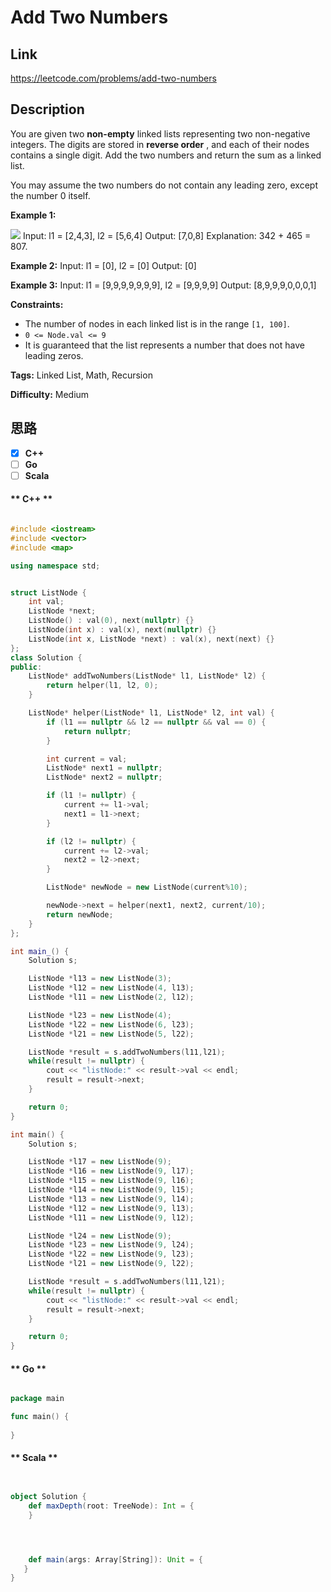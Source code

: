 


# Add Two Numbers

## Link

https://leetcode.com/problems/add-two-numbers


## Description

You are given two **non-empty** linked lists representing two non-negative
integers. The digits are stored in **reverse order** , and each of their nodes
contains a single digit. Add the two numbers and return the sum as a linked
list.

You may assume the two numbers do not contain any leading zero, except the
number 0 itself.



**Example 1:**

![](https://assets.leetcode.com/uploads/2020/10/02/addtwonumber1.jpg)
            Input: l1 = [2,4,3], l2 = [5,6,4]    Output: [7,0,8]    Explanation: 342 + 465 = 807.    

**Example 2:**
            Input: l1 = [0], l2 = [0]    Output: [0]    

**Example 3:**
            Input: l1 = [9,9,9,9,9,9,9], l2 = [9,9,9,9]    Output: [8,9,9,9,0,0,0,1]    



**Constraints:**

  * The number of nodes in each linked list is in the range `[1, 100]`.
  * `0 <= Node.val <= 9`
  * It is guaranteed that the list represents a number that does not have leading zeros.


**Tags:** Linked List, Math, Recursion

**Difficulty:** Medium

## 思路

[title]: https://leetcode.com/problems/add-two-numbers


- [X] **C++**
- [ ] **Go**
- [ ] **Scala**

<!-- tabs:start -->

#### ** C++ **

``` cpp

#include <iostream>
#include <vector>
#include <map>

using namespace std;


struct ListNode {
    int val;
    ListNode *next;
    ListNode() : val(0), next(nullptr) {}
    ListNode(int x) : val(x), next(nullptr) {}
    ListNode(int x, ListNode *next) : val(x), next(next) {}
};
class Solution {
public:
    ListNode* addTwoNumbers(ListNode* l1, ListNode* l2) {
        return helper(l1, l2, 0);
    }

    ListNode* helper(ListNode* l1, ListNode* l2, int val) {
        if (l1 == nullptr && l2 == nullptr && val == 0) {
            return nullptr;
        }

        int current = val;
        ListNode* next1 = nullptr;
        ListNode* next2 = nullptr;

        if (l1 != nullptr) {
            current += l1->val;
            next1 = l1->next;
        }

        if (l2 != nullptr) {
            current += l2->val;
            next2 = l2->next;
        }

        ListNode* newNode = new ListNode(current%10);

        newNode->next = helper(next1, next2, current/10);
        return newNode;
    }
};

int main_() {
    Solution s;

    ListNode *l13 = new ListNode(3);
    ListNode *l12 = new ListNode(4, l13);
    ListNode *l11 = new ListNode(2, l12);

    ListNode *l23 = new ListNode(4);
    ListNode *l22 = new ListNode(6, l23);
    ListNode *l21 = new ListNode(5, l22);

    ListNode *result = s.addTwoNumbers(l11,l21);
    while(result != nullptr) {
        cout << "listNode:" << result->val << endl;
        result = result->next;
    }

    return 0;
}

int main() {
    Solution s;

    ListNode *l17 = new ListNode(9);
    ListNode *l16 = new ListNode(9, l17);
    ListNode *l15 = new ListNode(9, l16);
    ListNode *l14 = new ListNode(9, l15);
    ListNode *l13 = new ListNode(9, l14);
    ListNode *l12 = new ListNode(9, l13);
    ListNode *l11 = new ListNode(9, l12);

    ListNode *l24 = new ListNode(9);
    ListNode *l23 = new ListNode(9, l24);
    ListNode *l22 = new ListNode(9, l23);
    ListNode *l21 = new ListNode(9, l22);

    ListNode *result = s.addTwoNumbers(l11,l21);
    while(result != nullptr) {
        cout << "listNode:" << result->val << endl;
        result = result->next;
    }

    return 0;
}

```

#### ** Go **

``` go

package main

func main() {
	
}


```

#### ** Scala **

``` scala


object Solution {
    def maxDepth(root: TreeNode): Int = {
    }




    def main(args: Array[String]): Unit = {
   }
}

```

<!-- tabs:end -->
